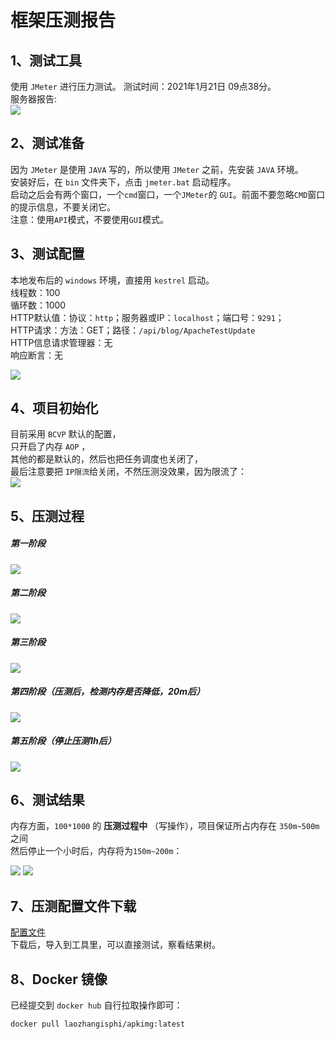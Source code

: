 # 框架压测报告


## 1、测试工具
使用 `JMeter` 进行压力测试。
测试时间：2021年1月21日 09点38分。  
服务器报告:   
<img src="https://img.neters.club/doc/report.png"  />



## 2、测试准备
因为 `JMeter` 是使用 `JAVA` 写的，所以使用 `JMeter` 之前，先安装 `JAVA` 环境。   
安装好后，在 `bin` 文件夹下，点击 `jmeter.bat` 启动程序。  
启动之后会有两个窗口，一个`cmd`窗口，一个`JMeter`的 `GUI`。前面不要忽略`CMD`窗口的提示信息，不要关闭它。    
注意：使用`API`模式，不要使用`GUI`模式。


## 3、测试配置
本地发布后的 `windows` 环境，直接用 `kestrel` 启动。  
线程数：100  
循环数：1000   
HTTP默认值：协议：`http`；服务器或IP：`localhost`；端口号：`9291`；   
HTTP请求：方法：GET；路径：`/api/blog/ApacheTestUpdate`  
HTTP信息请求管理器：无  
响应断言：无   
 
<img src="https://img.neters.club/doc/config.png"  />

## 4、项目初始化
目前采用 `BCVP` 默认的配置，  
只开启了内存 `AOP` ，  
其他的都是默认的，然后也把任务调度也关闭了，  
最后注意要把 `IP限流`给关闭，不然压测没效果，因为限流了：     
<img src="https://img.neters.club/doc/init.png"  />


## 5、压测过程 

##### 第一阶段

<img src="https://img.neters.club/doc/test01.png"  />  


##### 第二阶段

<img src="https://img.neters.club/doc/test02.png"  />  


##### 第三阶段

<img src="https://img.neters.club/doc/test03.png"  /> 


##### 第四阶段（压测后，检测内存是否降低，20m后）
<img src="https://img.neters.club/doc/test04.png"  />    


##### 第五阶段（停止压测1h后）
<img src="https://img.neters.club/doc/test_05.png"  />  


## 6、测试结果
内存方面，`100*1000` 的 **压测过程中** （写操作），项目保证所占内存在 `350m~500m` 之间  
然后停止一个小时后，内存将为`150m~200m`：

<img src="https://img.neters.club/doc/test04.png"  />   

<img src="https://img.neters.club/doc/test_05.png"  /> 


## 7、压测配置文件下载
 [配置文件](https://img.neters.club/doc/blogcore_blog_ApacheTestUpdate.jmx)  
 下载后，导入到工具里，可以直接测试，察看结果树。

## 8、Docker 镜像
 已经提交到 `docker hub` 自行拉取操作即可：
 ```
 docker pull laozhangisphi/apkimg:latest
 ```
